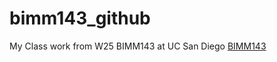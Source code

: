 # bimm143_github
My Class work from W25 BIMM143 at UC San Diego [BIMM143](https://bioboot.github.io/bimm143_W25/)

